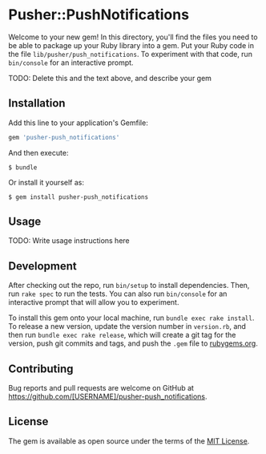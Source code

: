 # Pusher::PushNotifications

Welcome to your new gem! In this directory, you'll find the files you need to be able to package up your Ruby library into a gem. Put your Ruby code in the file `lib/pusher/push_notifications`. To experiment with that code, run `bin/console` for an interactive prompt.

TODO: Delete this and the text above, and describe your gem

## Installation

Add this line to your application's Gemfile:

```ruby
gem 'pusher-push_notifications'
```

And then execute:

    $ bundle

Or install it yourself as:

    $ gem install pusher-push_notifications

## Usage

TODO: Write usage instructions here

## Development

After checking out the repo, run `bin/setup` to install dependencies. Then, run `rake spec` to run the tests. You can also run `bin/console` for an interactive prompt that will allow you to experiment.

To install this gem onto your local machine, run `bundle exec rake install`. To release a new version, update the version number in `version.rb`, and then run `bundle exec rake release`, which will create a git tag for the version, push git commits and tags, and push the `.gem` file to [rubygems.org](https://rubygems.org).

## Contributing

Bug reports and pull requests are welcome on GitHub at https://github.com/[USERNAME]/pusher-push_notifications.

## License

The gem is available as open source under the terms of the [MIT License](https://opensource.org/licenses/MIT).
